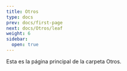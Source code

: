 ```yaml
---
title: Otros
type: docs
prev: docs/first-page
next: docs/Otros/leaf
weight: 6
sidebar:
  open: true
---
```


Esta es la página principal de la carpeta Otros.
